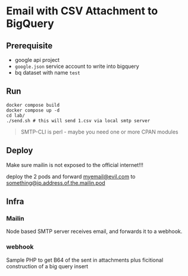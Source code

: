 # Email with CSV Attachment to BigQuery

## Prerequisite

- google api project
- `google.json` service account to write into bigquery
- bq dataset with name  `test`

## Run

```
docker compose build
docker compose up -d 
cd lab/
./send.sh # this will send 1.csv via local smtp server
```

> SMTP-CLI is perl - maybe you need one or more CPAN modules


## Deploy
Make sure mailin is not exposed to the official internet!!!

deploy the 2 pods and forward myemail@evil.com to something@ip.address.of.the.mailin.pod


## Infra
### Mailin
Node based SMTP server receives email, and forwards it to a webhook.
### webhook
Sample PHP to get B64 of the sent in attachments
plus ficitional construction of a big query insert



